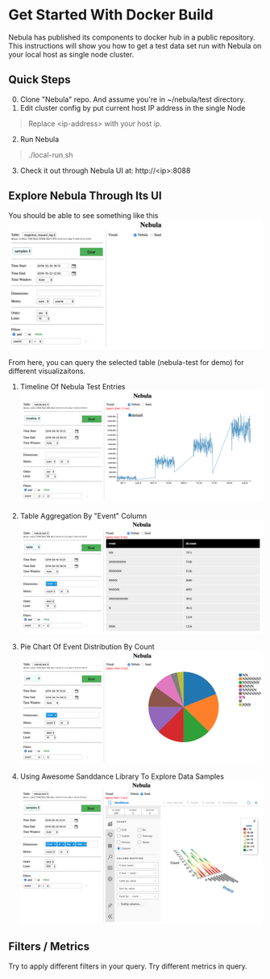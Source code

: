# Get Started With Docker Build
Nebula has published its components to docker hub in a public repository.
This instructions will show you how to get a test data set run with Nebula on your local host as single node cluster.

## Quick Steps
0. Clone "Nebula" repo. And assume you're in ~/nebula/test directory.
1. Edit cluster config by put current host IP address in the single Node
> Replace &lt;ip-address&gt; with your host ip.
2. Run Nebula
> ./local-run.sh
3. Check it out through Nebula UI at: http://&lt;ip&gt;:8088

## Explore Nebula Through Its UI
You should be able to see something like this
![Nebula UI](./nebula-local.png)

From here, you can query the selected table (nebula-test for demo) for different visualizaitons.
1. Timeline Of Nebula Test Entries
![Timeline](./nebula-timeline.png)

2. Table Aggregation By "Event" Column
![Table](./nebula-table.png)

3. Pie Chart Of Event Distribution By Count
![Pie](./nebula-pie.png)

4. Using Awesome Sanddance Library To Explore Data Samples
![Sand](./nebula-sand.png)

## Filters / Metrics
Try to apply different filters in your query. 
Try different metrics in query.